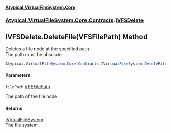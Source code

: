 #### [Atypical.VirtualFileSystem.Core](VirtualFileSystem.md 'VirtualFileSystem')
### [Atypical.VirtualFileSystem.Core.Contracts](VirtualFileSystem.md#Atypical.VirtualFileSystem.Core.Contracts 'Atypical.VirtualFileSystem.Core.Contracts').[IVFSDelete](IVFSDelete.md 'Atypical.VirtualFileSystem.Core.Contracts.IVFSDelete')

## IVFSDelete.DeleteFile(VFSFilePath) Method

Deletes a file node at the specified path.  
The path must be absolute.

```csharp
Atypical.VirtualFileSystem.Core.Contracts.IVirtualFileSystem DeleteFile(Atypical.VirtualFileSystem.Core.VFSFilePath filePath);
```
#### Parameters

<a name='Atypical.VirtualFileSystem.Core.Contracts.IVFSDelete.DeleteFile(Atypical.VirtualFileSystem.Core.VFSFilePath).filePath'></a>

`filePath` [VFSFilePath](VFSFilePath.md 'Atypical.VirtualFileSystem.Core.VFSFilePath')

The path of the file node.

#### Returns
[IVirtualFileSystem](IVirtualFileSystem.md 'Atypical.VirtualFileSystem.Core.Contracts.IVirtualFileSystem')  
The file system.